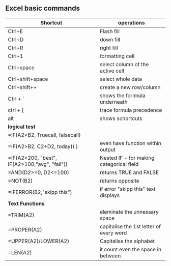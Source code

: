 ## Excel basic commands

|Shortcut  | operations  |
|----------|-------------|
|Ctrl+E    | Flash fill |
|Ctrl+D    | down fill |
|Ctrl+R    | right fill |
|Ctrl+1    | formatting cell |
|Ctrl+space| select column of the active cell |
|Ctrl+shift+space| select whole data |
|Ctrl+shift++| create a new row/column|
| Ctrl + ` | shows the forlmula underneath|
| ctrl + [ | trace formula precedence |
| alt  | shows schortcuts |
| **logical test**  |  |
|=IF(A2>B2, Truecall, falsecall)   |  |
|=IF(A2>B2,  C2+D2, today() )  |  even have function within output | 
|=IF(A2>200, "best", IF(A2>100,"avg", "fail"))   | Nested IF - for making categorical field |
|=AND(D2>=0, D2<=100)   | returns TRUE and FALSE   |
|=NOT(B2)  | returns opposite   |
|=IFERROR(B2,"skipp this")  | if error "skipp this" text displays |
| **Text Functions**   |   |
| =TRIM(A2)   | eleminate the unnessary space   |
| =PROPER(A2)  | capitalise the 1st letter  of every word   |
| =UPPER(A2)/LOWER(A2)    | Capitalise the alphabet   |
| =LEN(A2)   | it count even the space in between  |

